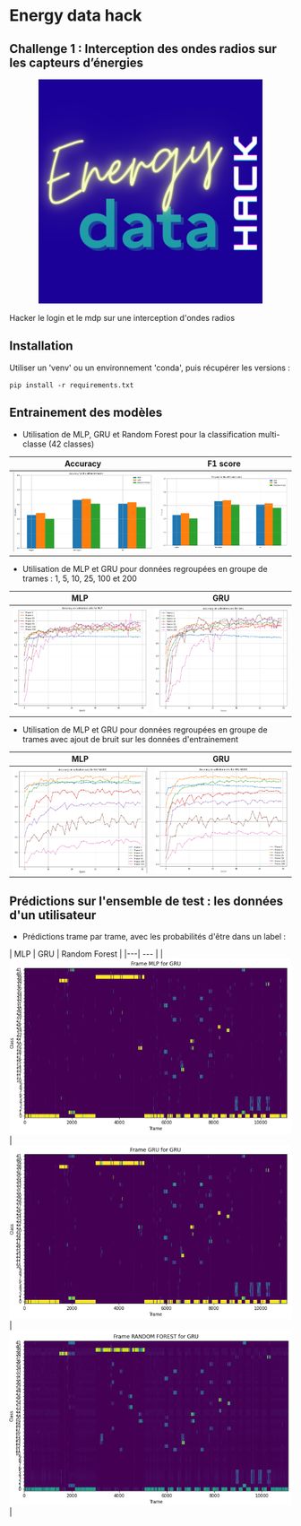 # Energy data hack
## Challenge 1 : Interception des ondes radios sur les capteurs d’énergies

<p align="center">

<a >
    <img src='./images/logo_hackaton.png'  width="400"/>
</a>

</p>

Hacker le login et le mdp sur une interception d'ondes radios


## Installation

Utiliser un 'venv' ou un environnement 'conda', puis récupérer les versions :
```
pip install -r requirements.txt
```

## Entrainement des modèles

- Utilisation de MLP, GRU et Random Forest pour la classification multi-classe (42 classes)

| Accuracy | F1 score |
|---| --- |
| ![](/images/acc.png) | ![](/images/f1_scores.png) |


- Utilisation de MLP et GRU pour données regroupées en groupe de trames : 1, 5, 10, 25, 100 et 200

| MLP | GRU |
|---| --- |
| ![](/images/acc_without_noise_mlp.png) | ![](/images/acc_without_noise_gru.png) |


- Utilisation de MLP et GRU pour données regroupées en groupe de trames avec ajout de bruit sur les données d'entrainement

| MLP | GRU |
|---| --- |
| ![](/images/acc_noise_mlp.png) | ![](/images/acc_noise_gru.png) |



## Prédictions sur l'ensemble de test : les données d'un utilisateur

- Prédictions trame par trame, avec les probabilités d'être dans un label :

| MLP | GRU | Random Forest |
|---| --- |
| ![](/images/y_test_proba_mlp.png) | ![](/images/y_test_proba_gru.png) |![](/images/y_test_proba_rf.png)  |

